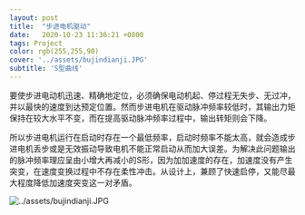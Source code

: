 ```yaml
---
layout: post
title:  "步进电机驱动"
date:   2020-10-23 11:36:21 +0800
tags: Project
color: rgb(255,255,90)
cover: '../assets/bujindianji.JPG'
subtitle: 'S型曲线'
---
```




要使步进电动机迅速、精确地定位，必须确保电动机起、停过程无失步、无过冲，并以最快的速度到达预定位置。然而步进电机在驱动脉冲频率较低时，其输出力矩保持在较大水平不变，而在提高驱动脉冲频率过程中，输出转矩则会下降。

所以步进电机运行在启动时存在一个最低频率，启动时频率不能太高，就会造成步进电机丢步或是无效振动导致电机不能正常启动从而加大误差。为解决此问题输出的脉冲频率理应呈由小增大再减小的S形，因为加加速度的存在，加速度没有产生突变，在速度变换过程中不存在柔性冲击。从设计上，兼顾了快速启停，又能尽最大程度降低加速度突变这一对矛盾。

![../assets/bujindianji.JPG]()

